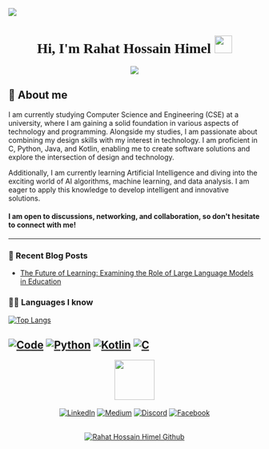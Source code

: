 ![](https://github.com/halfrost/halfrost/blob/master/icons/header_1.png)
<h1 align="center"; style="font-family:caveat"> Hi, I'm Rahat Hossain Himel <img src="https://media.giphy.com/media/hvRJCLFzcasrR4ia7z/giphy.gif" width="35"></h1>
<p align="center">
  <a href="https://github.com/DenverCoder1/readme-typing-svg"><img src="https://readme-typing-svg.herokuapp.com?lines=Computer+Science+Student;Competitive+Programmer;Always%20learning%20new%20things&center=true&width=500&height=50"></a>
</p>

## 📖 About me
I am currently studying Computer Science and Engineering (CSE) at a university, where I am gaining a solid foundation in various aspects of technology and programming. Alongside my studies, I am passionate about combining my design skills with my interest in technology. I am proficient in C, Python, Java, and Kotlin, enabling me to create software solutions and explore the intersection of design and technology.

Additionally, I am currently learning Artificial Intelligence and diving into the exciting world of AI algorithms, machine learning, and data analysis. I am eager to apply this knowledge to develop intelligent and innovative solutions.

#### I am open to discussions, networking, and collaboration, so don't hesitate to connect with me!
---
### 📰 Recent Blog Posts

- [The Future of Learning: Examining the Role of Large Language Models in Education](https://medium.com/@itshimelz/largelarge-language-model-and-its-impact-and-possibilities-on-the-education-system-c0314b1dc0c9)

### 🧑‍💻 Languages I know
[![Top Langs](https://github-readme-stats.vercel.app/api/top-langs/?username=itshimelz&layout=compact)](https://github.com/itshimelz/github-readme-stats)

<a href="https://github.com/itshimelz?tab=repositories" target="_blank"><img alt="Code" src="https://img.shields.io/badge/-code-000000?style=flat-badge&logo=Plex&logoColor=white"></a>
<a href="https://github.com/itshimelz?tab=repositories&language=python" target="_blank"><img alt="Python" src="https://img.shields.io/badge/-Python-3776AB?style=style=badge&logo=Python&logoColor=white"></a>
<a href="https://github.com/itshimelz?tab=repositories=kotlin" target="_blank"><img alt="Kotlin" src="https://img.shields.io/badge/-Kotlin-276DC3?style=style=badge&logo=Kotlin&logoColor=white"></a>
<a href="https://github.com/itshimelz?tab=repositories=c" target="_blank"><img alt="C" src="https://img.shields.io/badge/-C-00599C?style=style=badge&logo=C&logoColor=white"></a>
---

<div align=center>
    <img src="https://media.giphy.com/media/wj5DGHqqBJnQKwUwjv/giphy.gif" width="80"></img>
    <br></br>
        <a href="https://www.linkedin.com/in/itshimelz/"><img src="https://img.shields.io/badge/Linkedin-0077b5?style=flat&logo=linkedin" alt="LinkedIn" /></a>
        <a href="https://medium.com/@itshimelz"><img src="https://img.shields.io/badge/Medium-12100E?style=flat&logo=medium" alt="Medium" /></a>
        <a href="itshimelz#0255"><img src="https://img.shields.io/badge/Discord-%235865F2.svg?style=badge&logo=discord&logoColor=white" alt="Discord" /></a>
        <a href="https://www.facebook.com/itshimelz"><img src="https://img.shields.io/badge/Facebook-%231877F2.svg?style=badge&logo=Facebook&logoColor=white" alt="Facebook" /></a>
  <br></br>
  <p align="center">
   <a href="https://gpvc.arturio.dev/itshimelz"> <img alt="Rahat Hossain Himel Github" src="https://gpvc.arturio.dev/itshimelz"> </a>
</p>
</div>
